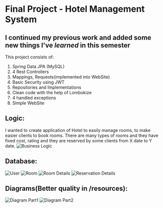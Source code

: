 # Final Project - Hotel Management System
## I continued my previous work and added some new things I've _learned_ in this semester 
This project consists of:
1. Spring Data JPA (MySQL)
2. 4 Rest Controllers
3. Mappings, Requests(implemented into WebSite)
4. Basic Security using JWT
5. Repositories and Implementations
6. Clean code with the help of Lombokize 
7. 4 handled exceptions
8. Simple WebSite

## Logic:
I wanted to create application of Hotel to easily manage rooms, to make easier clients to book rooms.
There are many types of rooms and they have fixed cost, rating and they are reserved by some clients from X date to Y date.
![Business Logic](https://miro.medium.com/max/735/1*vOYHPuRV-dQDrkNLF85yDw.png)

## Database:
![User](https://sun9-68.userapi.com/UO39E9MhETPMlbOp3sT0CHLS_4Zn8tEZAkGvrw/8cVUs9CoBwA.jpg)
![Room](https://sun9-12.userapi.com/blORTXZquafU7_2pZcgKHSJySsNYG3qmUPQCow/AZnCeDUmK2I.jpg)
![Room Details](https://sun9-29.userapi.com/6hT4HYBjPY3YwNviIX7_Vp3cSlG-ppa_e9M8NQ/rtSOyJ2uhhA.jpg)
![Reservation Details](https://sun9-53.userapi.com/p9T0TwsmDYoHrj5d9P5fOrxPCtPg_T9SesGKkg/NUPJ6Aqbttw.jpg)

## Diagrams(Better quality in /resources):
![Diagram Part1](https://sun9-47.userapi.com/6P69J5rcq8TcF2ogLBvfHqZUeI2DA_W5DYl9MQ/dS5GAU0kpeU.jpg)
![Diagram Part2](https://sun9-32.userapi.com/x6_kAucBLnu5nieD4NgD3HYf6Zukjnuf8kCJrA/IjXpek47sE8.jpg)
